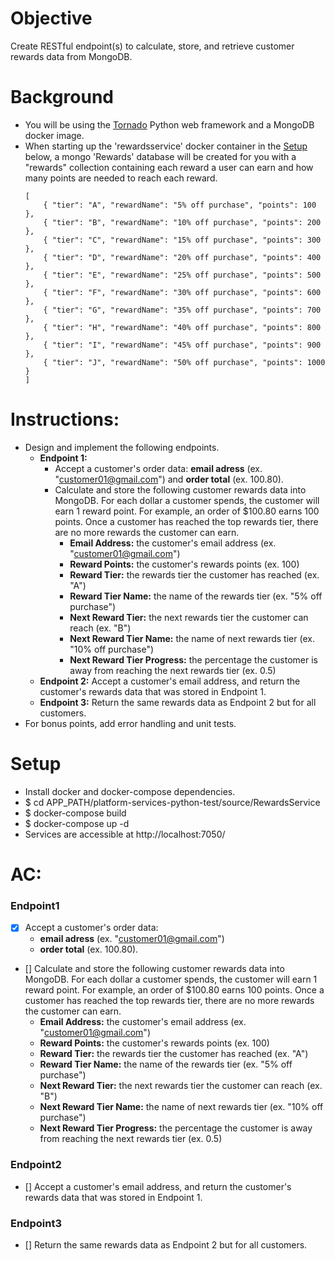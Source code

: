# Objective
Create RESTful endpoint(s) to calculate, store, and retrieve customer rewards data from MongoDB.

# Background
* You will be using the [Tornado](http://www.tornadoweb.org) Python web framework and a MongoDB docker image.
* When starting up the 'rewardsservice' docker container in the [Setup](#setup) below, a mongo 'Rewards' database will be created for you with a "rewards" collection containing each reward a user can earn and how many points are needed to reach each reward.
    ```
    [
        { "tier": "A", "rewardName": "5% off purchase", "points": 100 },
        { "tier": "B", "rewardName": "10% off purchase", "points": 200 },
        { "tier": "C", "rewardName": "15% off purchase", "points": 300 },
        { "tier": "D", "rewardName": "20% off purchase", "points": 400 },
        { "tier": "E", "rewardName": "25% off purchase", "points": 500 },
        { "tier": "F", "rewardName": "30% off purchase", "points": 600 },
        { "tier": "G", "rewardName": "35% off purchase", "points": 700 },
        { "tier": "H", "rewardName": "40% off purchase", "points": 800 },
        { "tier": "I", "rewardName": "45% off purchase", "points": 900 },
        { "tier": "J", "rewardName": "50% off purchase", "points": 1000 }
    ]
    ```

# Instructions:
* Design and implement the following endpoints.
    * **Endpoint 1:**
        * Accept a customer's order data: **email adress**  (ex. "customer01@gmail.com") and **order total** (ex. 100.80).
        * Calculate and store the following customer rewards data into MongoDB. For each dollar a customer spends, the customer will earn 1 reward point. For example, an order of $100.80 earns 100 points. Once a customer has reached the top rewards tier, there are no more rewards the customer can earn.
            * **Email Address:** the customer's email address (ex. "customer01@gmail.com")
            * **Reward Points:** the customer's rewards points (ex. 100)
            * **Reward Tier:** the rewards tier the customer has reached (ex. "A")
            * **Reward Tier Name:** the name of the rewards tier (ex. "5% off purchase")
            * **Next Reward Tier:** the next rewards tier the customer can reach (ex. "B")
            * **Next Reward Tier Name:** the name of next rewards tier (ex. "10% off purchase")
            * **Next Reward Tier Progress:** the percentage the customer is away from reaching the next rewards tier (ex. 0.5)
    * **Endpoint 2:** Accept a customer's email address, and return the customer's rewards data that was stored in Endpoint 1.
    * **Endpoint 3:** Return the same rewards data as Endpoint 2 but for all customers.
* For bonus points, add error handling and unit tests.

# Setup
* Install docker and docker-compose dependencies.
* $ cd APP_PATH/platform-services-python-test/source/RewardsService
* $ docker-compose build
* $ docker-compose up -d
* Services are accessible at http://localhost:7050/


# AC:

### Endpoint1
- [X] Accept a customer's order data:
    * **email adress**  (ex. "customer01@gmail.com") 
    * **order total** (ex. 100.80).

- [] Calculate and store the following customer rewards data into MongoDB. For each dollar a customer spends, the customer will earn 1 reward point. For example, an order of $100.80 earns 100 points. Once a customer has reached the top rewards tier, there are no more rewards the customer can earn. 
    * **Email Address:** the customer's email address (ex. "customer01@gmail.com")
    * **Reward Points:** the customer's rewards points (ex. 100)
    * **Reward Tier:** the rewards tier the customer has reached (ex. "A")
    * **Reward Tier Name:** the name of the rewards tier (ex. "5% off purchase")
    * **Next Reward Tier:** the next rewards tier the customer can reach (ex. "B")
    * **Next Reward Tier Name:** the name of next rewards tier (ex. "10% off purchase")
    * **Next Reward Tier Progress:** the percentage the customer is away from reaching the next rewards tier (ex. 0.5)

### Endpoint2
- [] Accept a customer's email address, and return the customer's rewards data that was stored in Endpoint 1.


### Endpoint3
- [] Return the same rewards data as Endpoint 2 but for all customers.
